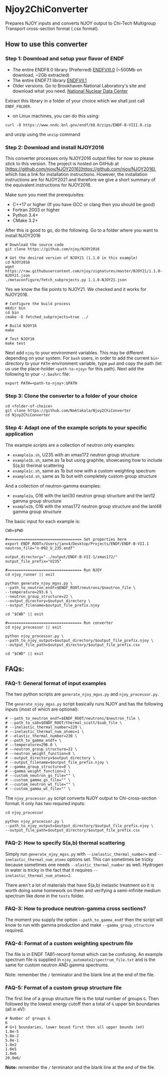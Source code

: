# Njoy2ChiConverter
Prepares NJOY inputs and converts NJOY output to Chi-Tech Multigroup Transport cross-section format (.csx format).

## How to use this converter

### Step 1: Download and setup your flavor of ENDF

- The entire ENDF8.0 library (Preferred) [ENDFVIII.0](https://www.nndc.bnl.gov/endf/b8.0/zips/ENDF-B-VIII.0.zip) (~500Mb on download, ~2Gb extracted)
- The entire ENDF7.1 library [ENDFVII.1](https://ndclx4.bnl.gov/gf/download/frsrelease/138/2242/ENDF-B-VII.1.tar.gz)
- Older versions. Go to Brookhaven National Laboratory's site and download what you need. [National Nuclear Data Center](https://www.nndc.bnl.gov/exfor/endf00.jsp)

Extract this library in a folder of your choice which we shall just call `ENDF_FOLDER`.
  * on Linux machines, you can do this using: 
  ```shell 
  curl -O https://www.nndc.bnl.gov/endf/b8.0/zips/ENDF-B-VIII.0.zip
  ```
  and unzip using the ```unzip``` command
  
### Step 2: Download and install NJOY2016

This converter processes only NJOY2016 output files for now so please stick to this version. The project is hosted on GitHub at [https://github.com/njoy/NJOY2016](https://github.com/njoy/NJOY2016), which has a link for installation instructions. However, the installation instructions are for NJOY2021 and therefore we give a short summary of the equivalent instructions for NJOY2016.

Make sure you meet the prerequisites:

- C++17 or higher (If you have GCC or clang then you should be good)
- Fortran 2003 or higher
- Python 3.4+
- CMake 3.2+

After this is good to go, do the following. Go to a folder where you want to install NJOY2016

```shell
# Download the source code
git clone https://github.com/njoy/NJOY2016

# Get the desired version of NJOY21 (1.1.0 in this example)
cd NJOY2016
wget https://raw.githubusercontent.com/njoy/signatures/master/NJOY21/1.1.0-NJOY21.json
./metaconfigure/fetch_subprojects.py 1.1.0-NJOY21.json
```
Yes we know the file points to NJOY21. We checked and it works for NJOY2016.

```shell
# Configure the build process
mkdir bin
cd bin
cmake -D fetched_subprojects=true ../

# Build NJOY16
make

# Test NJOY16
make test
```

Next add `njoy` to your environment variables. This may be different depending on your system. For `bash` users, in order to add the current `bin`-directory to your `PATH`-environment variable, type `pwd` and copy the path (let us use the place-holder `<path-to-njoy>` for this path). Next add the following to your `~/.bashrc` file:

```shell
export PATH=<path-to-njoy>:$PATH
```

### Step 3: Clone the converter to a folder of your choice

```shell
cd <folder-of-choice>
git clone https://github.com/Naktakala/Njoy2ChiConverter
cd Njoy2ChiConverter
```

### Step 4: Adapt one of the example scripts to your specific application

The example scripts are a collection of neutron only examples:
- `example1a.sh`, U235 with an xmas172 neutron group structure
- `example1b.sh`, same as 1a but using graphite, showcasing how to include S(a,b) thermal scattering
- `example1c.sh`, same as 1b but now with a custom weighting spectrum
- `example1d.sh`, same as 1b but with completely custom group structure

And a collection of neutron-gamma examples:
- `example2a`, O16 with the lanl30 neutron group structure and the lanl12 gamma group structure
- `example2b`, O16 with the xmas172 neutron group structure and the lanl48 gamma group structure


The basic input for each example is:
```shell
CWD=$PWD

#================================= Set properties here
export ENDF_ROOT=/Users/janv4/Desktop/Projects/ENDF/ENDF-B-VII.1
neutron_file="n-092_U_235.endf"

output_directory="../output/ENDF-B-VII-1/xmas172/"
output_file_prefix="U235"

#================================= Run NJOY
cd njoy_runner || exit

python generate_njoy_mgxs.py \
--path_to_neutron_endf=$ENDF_ROOT/neutrons/$neutron_file \
--temperature=293.6 \
--neutron_group_structure=22 \
--output_directory=$output_directory \
--output_filename=$output_file_prefix.njoy

cd "$CWD" || exit

#================================= Run converter
cd njoy_processor || exit

python njoy_processor.py \
--path_to_njoy_output=$output_directory/$output_file_prefix.njoy \
--output_file_path=$output_directory/$output_file_prefix.csx

cd "$CWD" || exit
```

## FAQs:

### FAQ-1: General format of input examples
The two python scripts are `generate_njoy_mgxs.py` and `njoy_processor.py`.

The `generate_njoy_mgxs.py` script basically runs NJOY and has the following inputs (most of which are optional):
```
# --path_to_neutron_endf=$ENDF_ROOT/neutrons/$neutron_file \
# --path_to_sab=$ENDF_ROOT/thermal_scatt/$sab_file \
# --inelastic_thermal_number=229 \
# --inelastic_thermal_num_atoms=1 \
# --elastic_thermal_number=230 \
# --path_to_gamma_endf= \
# --temperature=296.0 \
# --neutron_group_structure=22 \
# --neutron_weight_function=8 \
# --output_directory=$output_directory \
# --output_filename=$output_file_prefix.njoy \
# --gamma_group_structure=0 \
# --gamma_weight_function=2 \
# --custom_neutron_gs_file="" \
# --custom_gamma_gs_file="" \
# --custom_neutron_wt_file="" \
# --custom_gamma_wt_file="" \
```

The `njoy_processor.py` script converts NJOY output to Chi-cross-section format. It only has two required inputs:
```
cd njoy_processor

python njoy_processor.py \
--path_to_njoy_output=$output_directory/$output_file_prefix.njoy \
--output_file_path=$output_directory/$output_file_prefix.csx 
```

### FAQ-2: How to specify S(a,b) thermal scattering
Simply run `generate_njoy_mgxs.py` with `--inelastic_thermal_number=` and `--inelastic_thermal_num_atoms` options set. This can sometimes be tricky because sometimes one needs `--elastic_thermal_number` as well. Hydrogen in water is tricky in the fact that it requires `--inelastic_thermal_num_atoms=2`. 

There aren't a lot of materials that have S(a,b) inelastic treatment so it is worth doing some homework on them and verifying a semi-infinite medium spectrum like done in the `tests` folder.

### FAQ-3: How to produce neutron-gamma cross sections?
The moment you supply the option `--path_to_gamma_endf` then the script will know to run with gamma production and make `--gamma_group_structure` required.

### FAQ-4: Format of a custom weighting spectrum file
The file is in ENDF TAB1-record format which can be confusing. An example spectrum file is supplied in `njoy_automate2/spectrum_file.txt` and is the same for custom neutron AND gamma spectrums.

Note: remember the `/` terminator and the blank line at the end of the file.

### FAQ-5: Format of a custom group structure file
The first line of a group structure file is the total number of groups `G`. Then followed by the lowest energy cutoff then a total of `G` upper bin boundaries (all in eV):

```
# Number of groups G
6
# G+1 boundaries, lower bound first then all upper bounds (eV)
1.0e-5
5.0e-2
5.0e-1
1.0e2
1.0e5
1.0e6
20.0e6/

```

**Note:** remember the `/` terminator and the blank line at the end of the file.